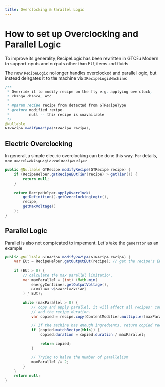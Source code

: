 ```yaml
---
title: Overclocking & Parallel Logic
---
```


# How to set up Overclocking and Parallel Logic

To improve its generality, RecipeLogic has been rewritten in GTCEu Modern to support inputs and outputs other than
EU, items and fluids.

The new `RecipeLogic` no longer handles overclocked and parallel logic, but instead delegates it to the
machine via `IRecipeLogicMachine`:

```java
/**
 * Override it to modify recipe on the fly e.g. applying overclock,
 * change chance, etc
 * 
 * @param recipe recipe from detected from GTRecipeType
 * @return modified recipe.
 *         null -- this recipe is unavailable
 */
@Nullable
GTRecipe modifyRecipe(GTRecipe recipe);
```


## Electric Overclocking

In general, a simple electric overclocking can be done this way. For details, see `OverclockingLogic` and `RecipeHelper`

```java
public @Nullable GTRecipe modifyRecipe(GTRecipe recipe) {
    if (RecipeHelper.getRecipeEUtTier(recipe) > getTier()) {
        return null;
    }
    
    return RecipeHelper.applyOverclock(
        getDefinition().getOverclockingLogic(), 
        recipe,
        getMaxVoltage()
    );
}
```


## Parallel Logic

Parallel is also not complicated to implement. Let's take the `generator` as an example

```java
public @Nullable GTRecipe modifyRecipe(GTRecipe recipe) {
    var EUt = RecipeHelper.getOutputEUt(recipe); // get the recipe's EU/t
        
    if (EUt > 0) {
        // calculate the max parallel limitation.
        var maxParallel = (int) (Math.min(
            energyContainer.getOutputVoltage(),
            GTValues.V[overclockTier]
        ) / EUt);
        
        while (maxParallel > 0) {
            // copy and apply parallel, it will affect all recipes' contents
            // and the recipe duration.
            var copied = recipe.copy(ContentModifier.multiplier(maxParallel));

            // If the machine has enough ingredients, return copied recipe.
            if (copied.matchRecipe(this)) {
                copied.duration = copied.duration / maxParallel;
        
                return copied;
            }
            
            // Trying to halve the number of parallelism
            maxParallel /= 2;
        }
    }
    return null;
}
```
